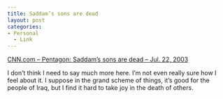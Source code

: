 ```yaml
---
title: Saddam’s sons are dead
layout: post
categories:
- Personal
  - Link
---
```

[CNN.com – Pentagon: Saddam’s sons are dead – Jul. 22, 2003][1]

I don’t think I need to say much more here. I’m not even really sure how I feel about it. I suppose in the grand scheme of things, it’s good for the people of Iraq, but I find it hard to take joy in the death of others.

 [1]: http://www.cnn.com/2003/WORLD/meast/07/22/sprj.irq.sons/index.html "CNN.com - Pentagon: Saddam's sons are dead - Jul. 22, 2003"